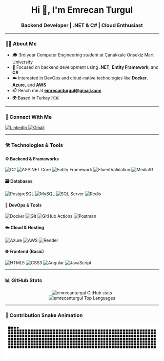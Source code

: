 <h1 align="center">Hi 👋, I'm Emrecan Turgul</h1>
<h3 align="center">Backend Developer | .NET & C# | Cloud Enthusiast</h3>

---

### 🧑‍💻 About Me
- 🎓 3rd year Computer Engineering student at Çanakkale Onsekiz Mart University  
- 💼 Focused on backend development using **.NET**, **Entity Framework**, and **C#**  
- ☁️ Interested in DevOps and cloud-native technologies like **Docker**, **Azure**, and **AWS**  
- 📫 Reach me at **emrecanturgul@gmail.com**  
- 🌍 Based in Turkey 🇹🇷  

---

### 🔗 Connect With Me
<p align="left">
  <a href="https://www.linkedin.com/in/emrecan-t-37a200255/" target="_blank">
    <img src="https://img.shields.io/badge/LinkedIn-blue?style=for-the-badge&logo=linkedin&logoColor=white" alt="LinkedIn">
  </a>
  <a href="mailto:emrecanturgul@gmail.com">
    <img src="https://img.shields.io/badge/Gmail-D14836?style=for-the-badge&logo=gmail&logoColor=white" alt="Gmail">
  </a>
</p>

---

### 🛠️ Technologies & Tools

#### ⚙️ Backend & Frameworks
![C#](https://img.shields.io/badge/C%23-239120?style=flat&logo=c-sharp&logoColor=white)
![ASP.NET Core](https://img.shields.io/badge/ASP.NET%20Core-512BD4?style=flat&logo=.net&logoColor=white)
![Entity Framework](https://img.shields.io/badge/Entity%20Framework-512BD4?style=flat&logo=.net&logoColor=white)
![FluentValidation](https://img.shields.io/badge/FluentValidation-5B5B5B?style=flat&logo=dotnet&logoColor=white)
![MediatR](https://img.shields.io/badge/MediatR-5B5B5B?style=flat&logo=dotnet&logoColor=white)

#### 🗃️ Databases
![PostgreSQL](https://img.shields.io/badge/PostgreSQL-316192?style=flat&logo=postgresql&logoColor=white)
![MySQL](https://img.shields.io/badge/MySQL-4479A1?style=flat&logo=mysql&logoColor=white)
![SQL Server](https://img.shields.io/badge/SQL%20Server-CC2927?style=flat&logo=microsoftsqlserver&logoColor=white)
![Redis](https://img.shields.io/badge/Redis-DC382D?style=flat&logo=redis&logoColor=white)

#### 🧰 DevOps & Tools
![Docker](https://img.shields.io/badge/Docker-2496ED?style=flat&logo=docker&logoColor=white)
![Git](https://img.shields.io/badge/Git-F05032?style=flat&logo=git&logoColor=white)
![GitHub Actions](https://img.shields.io/badge/GitHub%20Actions-2088FF?style=flat&logo=githubactions&logoColor=white)
![Postman](https://img.shields.io/badge/Postman-FF6C37?style=flat&logo=postman&logoColor=white)

#### ☁️ Cloud & Hosting
![Azure](https://img.shields.io/badge/Azure-0078D4?style=flat&logo=microsoftazure&logoColor=white)
![AWS](https://img.shields.io/badge/AWS-232F3E?style=flat&logo=amazonaws&logoColor=white)
![Render](https://img.shields.io/badge/Render-46E3B7?style=flat&logo=render&logoColor=black)

#### 🌐 Frontend (Basic)
![HTML5](https://img.shields.io/badge/HTML5-E34F26?style=flat&logo=html5&logoColor=white)
![CSS3](https://img.shields.io/badge/CSS3-1572B6?style=flat&logo=css3&logoColor=white)
![Angular](https://img.shields.io/badge/Angular-DD0031?style=flat&logo=angular&logoColor=white)
![JavaScript](https://img.shields.io/badge/JavaScript-F7DF1E?style=flat&logo=javascript&logoColor=black)

---

### 📊 GitHub Stats

<p align="center">
  <img src="https://github-readme-stats.vercel.app/api?username=emrecanturgul&show_icons=true&theme=default" alt="emrecanturgul GitHub stats"/>
  <br/>
  <img src="https://github-readme-stats.vercel.app/api/top-langs/?username=emrecanturgul&layout=compact" alt="emrecanturgul Top Languages"/>
</p>

---

### 🐍 Contribution Snake Animation

<picture>
  <source media="(prefers-color-scheme: dark)" srcset="https://raw.githubusercontent.com/emrecanturgul/emrecanturgul/output/github-contribution-grid-snake-dark.svg" />
  <source media="(prefers-color-scheme: light)" srcset="https://raw.githubusercontent.com/emrecanturgul/emrecanturgul/output/github-contribution-grid-snake.svg" />
  <img alt="GitHub Snake Animation" src="https://raw.githubusercontent.com/emrecanturgul/emrecanturgul/output/github-contribution-grid-snake.svg" />
</picture>
